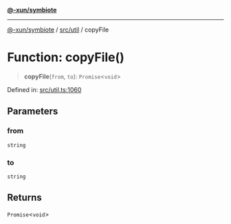 [**@-xun/symbiote**](../../../README.md)

***

[@-xun/symbiote](../../../README.md) / [src/util](../README.md) / copyFile

# Function: copyFile()

> **copyFile**(`from`, `to`): `Promise`\<`void`\>

Defined in: [src/util.ts:1060](https://github.com/Xunnamius/symbiote/blob/908c431db89704ad2ba40df41a9bf223c568ccfa/src/util.ts#L1060)

## Parameters

### from

`string`

### to

`string`

## Returns

`Promise`\<`void`\>
